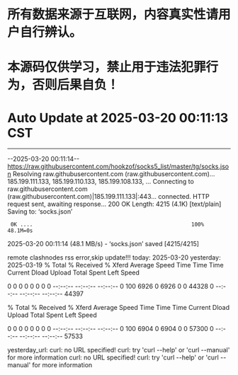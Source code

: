 # 所有数据来源于互联网，内容真实性请用户自行辨认。

# 本源码仅供学习，禁止用于违法犯罪行为，否则后果自负！

# Auto Update  at 2025-03-20 00:11:13 CST
------------------------------------------------
--2025-03-20 00:11:14--  https://raw.githubusercontent.com/hookzof/socks5_list/master/tg/socks.json
Resolving raw.githubusercontent.com (raw.githubusercontent.com)... 185.199.111.133, 185.199.110.133, 185.199.108.133, ...
Connecting to raw.githubusercontent.com (raw.githubusercontent.com)|185.199.111.133|:443... connected.
HTTP request sent, awaiting response... 200 OK
Length: 4215 (4.1K) [text/plain]
Saving to: ‘socks.json’

     0K ....                                                  100% 48.1M=0s

2025-03-20 00:11:14 (48.1 MB/s) - ‘socks.json’ saved [4215/4215]

remote clashnodes rss error,skip update!!!
today: 2025-03-20
yesterday: 2025-03-19
  % Total    % Received % Xferd  Average Speed   Time    Time     Time  Current
                                 Dload  Upload   Total   Spent    Left  Speed
  0     0    0     0    0     0      0      0 --:--:-- --:--:-- --:--:--     0100  6926    0  6926    0     0  44328      0 --:--:-- --:--:-- --:--:-- 44397

  % Total    % Received % Xferd  Average Speed   Time    Time     Time  Current
                                 Dload  Upload   Total   Spent    Left  Speed
  0     0    0     0    0     0      0      0 --:--:-- --:--:-- --:--:--     0100  6904    0  6904    0     0  57300      0 --:--:-- --:--:-- --:--:-- 57533

yesterday_url:
curl: no URL specified!
curl: try 'curl --help' or 'curl --manual' for more information
curl: no URL specified!
curl: try 'curl --help' or 'curl --manual' for more information
